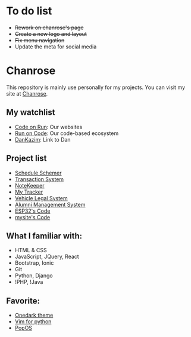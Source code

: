 ﻿# To do list
- ~~Rework on chanrose's page~~
- ~~Create a new logo and layout~~
- ~~Fix menu navigation~~
- Update the meta for social media


# Chanrose

This repository is mainly use personally for my projects. You can visit my site at [Chanrose](https://chanrose.cor.run).

## My watchlist

- [Code on Run](https://cor.run): Our websites
- [Run on Code](https://app.cor.run): Our code-based ecosystem
- [DanKazim](https://github.com/dankazim): Link to Dan

## Project list

- [Schedule Schemer](https://github.com/chanrose/scheduleschemer)
- [Transaction System](https://github.com/chanrose/transactionsystem)
- [NoteKeeper](https://github.com/chanrose/notebook)
- [My Tracker](https://on-tracker.vercel.app)
- [Vehicle Legal System](https://vls.vercel.app/)
- [Alumni Management System](https://alumni0311.herokuapp.com/)
- [ESP32's Code](https://github.com/chanrose/esp32/)
- [mysite's Code](https://github.com/chanrose/mysite)

## What I familiar with:
- HTML & CSS
- JavaScript, JQuery, React
- Bootstrap, Ionic
- Git
- Python, Django
- !PHP, !Java 

## Favorite:
- [Onedark theme](https://github.com/joshdick/onedark.vim)
- [Vim for python](https://gist.github.com/miguelgrinberg/527bb5a400791f89b3c4da4bd61222e4/)
- [PopOS](https://pop.system76.com/)


